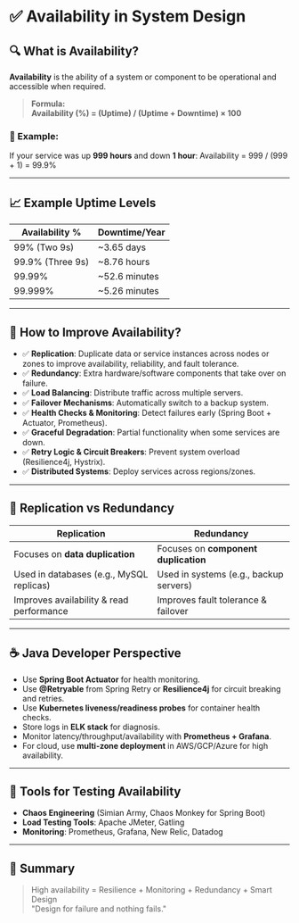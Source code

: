 # ✅ Availability in System Design

## 🔍 What is Availability?

**Availability** is the ability of a system or component to be operational and accessible when required.

> **Formula:**  
> **Availability (%) = (Uptime) / (Uptime + Downtime) × 100**

### 📌 Example:
If your service was up **999 hours** and down **1 hour**: Availability = 999 / (999 + 1) = 99.9%

---

## 📈 Example Uptime Levels

| Availability % | Downtime/Year    |
|----------------|------------------|
| 99% (Two 9s)   | ~3.65 days       |
| 99.9% (Three 9s)| ~8.76 hours      |
| 99.99%         | ~52.6 minutes    |
| 99.999%        | ~5.26 minutes    |

---

## 🧠 How to Improve Availability?

- ✅ **Replication**: Duplicate data or service instances across nodes or zones to improve availability, reliability, and fault tolerance.
- ✅ **Redundancy**: Extra hardware/software components that take over on failure.
- ✅ **Load Balancing**: Distribute traffic across multiple servers.
- ✅ **Failover Mechanisms**: Automatically switch to a backup system.
- ✅ **Health Checks & Monitoring**: Detect failures early (Spring Boot + Actuator, Prometheus).
- ✅ **Graceful Degradation**: Partial functionality when some services are down.
- ✅ **Retry Logic & Circuit Breakers**: Prevent system overload (Resilience4j, Hystrix).
- ✅ **Distributed Systems**: Deploy services across regions/zones.

---

## 🔄 Replication vs Redundancy

| Replication                              | Redundancy                                  |
|------------------------------------------|---------------------------------------------|
| Focuses on **data duplication**          | Focuses on **component duplication**        |
| Used in databases (e.g., MySQL replicas) | Used in systems (e.g., backup servers)      |
| Improves availability & read performance | Improves fault tolerance & failover         |

---

## ☕ Java Developer Perspective

- Use **Spring Boot Actuator** for health monitoring.
- Use **@Retryable** from Spring Retry or **Resilience4j** for circuit breaking and retries.
- Use **Kubernetes liveness/readiness probes** for container health checks.
- Store logs in **ELK stack** for diagnosis.
- Monitor latency/throughput/availability with **Prometheus + Grafana**.
- For cloud, use **multi-zone deployment** in AWS/GCP/Azure for high availability.

---

## 🧪 Tools for Testing Availability

- **Chaos Engineering** (Simian Army, Chaos Monkey for Spring Boot)
- **Load Testing Tools**: Apache JMeter, Gatling
- **Monitoring**: Prometheus, Grafana, New Relic, Datadog

---



## 🧠 Summary

> High availability = Resilience + Monitoring + Redundancy + Smart Design  
> "Design for failure and nothing fails."

